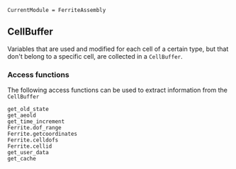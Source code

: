 ```@meta
CurrentModule = FerriteAssembly
```

## CellBuffer
Variables that are used and modified for each cell of a certain type, 
but that don't belong to a specific cell, are collected in a `CellBuffer`.

### Access functions
The following access functions can be used to extract information from the 
`CellBuffer`
```@docs
get_old_state
get_aeold
get_time_increment
Ferrite.dof_range
Ferrite.getcoordinates
Ferrite.celldofs
Ferrite.cellid
get_user_data
get_cache
```